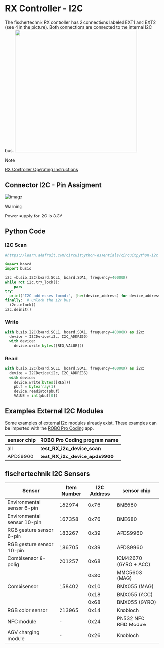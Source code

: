 # RX Controller - I2C
The fischertechnik [RX controller](https://www.fischertechnik.de/en/toys/e-learning/rx-controller) has 2 connections labeled EXT1 and EXT2 (see 4 in the picture). Both connections are connected to the internal I2C bus.
<img src="https://github.com/user-attachments/assets/4d182355-48e9-44cd-be7e-8819102458d6" width="400">

> [!NOTE]
> [RX Controller Operating Instructions](https://www.fischertechnik.de/-/media/fischertechnik/rebrush/spielzeug/e-learning/smart-robots-max/lernmaterial/bedienunganleitung-rx/rx_controller_en.pdf)

## Connector I2C - Pin Assigment
![image](https://github.com/user-attachments/assets/9121a6af-6fb6-44de-b255-afbd045acae8)

> [!WARNING]
> Power supply for I2C is 3.3V

## Python Code
### I2C Scan
```python
#https://learn.adafruit.com/circuitpython-essentials/circuitpython-i2c

import board
import busio

i2c =busio.I2C(board.SCL1, board.SDA1, frequency=400000)
while not i2c.try_lock():
    pass
try:
  print("I2C addresses found:", [hex(device_address) for device_address in i2c.scan()],)
finally:  # unlock the i2c bus
  i2c.unlock()
i2c.deinit()
```
### Write
```python
with busio.I2C(board.SCL1, board.SDA1, frequency=400000) as i2c:
  device = I2CDevice(i2c, I2C_ADDRESS)
  with device:
    device.write(bytes([REG,VALUE]))
```

### Read
```python
with busio.I2C(board.SCL1, board.SDA1, frequency=400000) as i2c:
  device = I2CDevice(i2c, I2C_ADDRESS)
  with device:
    device.write(bytes([REG]))
    pbuf = bytearray(1)
    device.readinto(pbuf)
    VALUE = int(pbuf[0])
```

## Examples External I2C Modules

Some examples of external I2c modules already exist. These examples can be imported with the [ROBO Pro Coding](https://www.fischertechnik.de/en/apps-and-software#apps) app.

| sensor chip |  ROBO Pro Coding program name |
| --- | --- |
| all | **test_RX_i2c_device_scan** |
| APDS9960 | **test_RX_i2c_device_apds9960** |

## fischertechnik I2C Sensors

| Sensor                     | Item Number  | I2C Address | sensor chip |
| ---                        | ---          | ---         | --- |
|Environmental sensor 6-pin	 |182974     	  |0x76	        |BME680 |
|Environmental sensor 10-pin |167358	      |0x76	        |BME680 |
|RGB gesture sensor 6-pin	   |183267	      |0x39	        |APDS9960|
|RGB gesture sensor 10-pin   |186705	      |0x39	        |APDS9960|
|Combisensor 6-polig	       |201257	      |0x68	        |ICM42670 (GYRO + ACC)|
|                            |              |0x30 	      |MMC5603 (MAG)|
|Combisensor	               |158402	      |0x10	        |BMX055 (MAG)|
|                            |              |0x18       	|BMX055 (ACC)|
|                            |              |0x68	        |BMX055 (GYRO)|
|RGB color sensor	           |213965	      |0x14	        |Knobloch|
|NFC module	                 |-	            |0x24	        |PN532 NFC RFID Module|
|AGV charging module	       |-	            |0x26	        |Knobloch|
